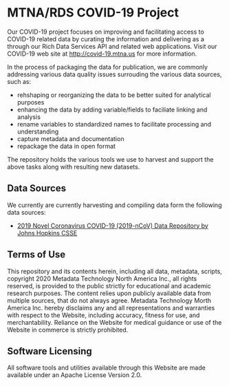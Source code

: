 # MTNA/RDS COVID-19 Project

Our COVID-19 project focuses on improving and facilitating access to COVID-19 related data by curating the information and delivering as a through our Rich Data Services API and related web applications. Visit our COVID-19 web site at http://covid-19.mtna.us for more information.

In the process of packaging the data for publication, we are commonly addressing various data quality issues surrouding the various data sources, such as:

- rehshaping or reorganizing the data to be better suited for analytical purposes
- enhancing the data by adding variable/fields to faciliate linking and analysis
- rename variables to standardized names to facilitate processing and understanding
- capture metadata and documentation
- repackage the data in open format

The repository holds the various tools we use to harvest and support the above tasks along with resulting new datasets.

## Data Sources

We currently are currently harvesting and compiling data form the following data sources:

- [2019 Novel Coronavirus COVID-19 (2019-nCoV) Data Repository by Johns Hopkins CSSE](data/us/jhu-ccse/README.md)

## Terms of Use

This repository and its contents herein, including all data, metadata, scripts, copyright 2020 Metadata Technology North America Inc., all rights reserved, is provided to the public strictly for educational and academic research purposes. The content relies upon publicly available data from multiple sources, that do not always agree. Metadata Technology Morth America Inc. hereby disclaims any and all representations and warranties with respect to the Website, including accuracy, fitness for use, and merchantability. Reliance on the Website for medical guidance or use of the Website in commerce is strictly prohibited.

## Software Licensing

All software tools and utilities available through this Website are made available under an Apache License Version 2.0.
